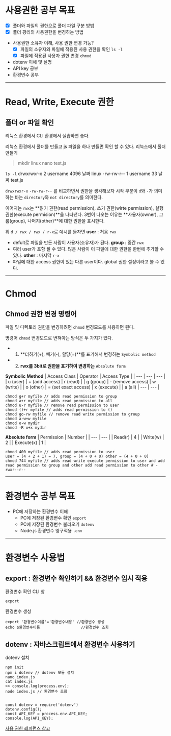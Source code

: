 # 사용권한 공부 목표
  - [x] 폴더와 파일의 권한으로 폴더 파일 구분 방법
  - [x] 폴더 팡리의 사용권한을 변경하는 방법
- 사용권한 소유자 이해, 사용 권한 변경 가능?
  - [x] 파일의 소유자와 파일에 적용된 사용 권한을 확인 `ls -l`
  - [x] 파일에 적용된 사용자 권한 변경 `chmod`
- dotenv 이해 및 설명
- API key 공부
- 환경변수 공부

---
# Read, Write, Execute 권한

## 폴더 or 파일 확인
리눅스 환경에서 CLI 환경에서 실습하면 좋다.

리눅스 환경에서 폴더를 만들고 js 파일을 하나 만들면 확인 할 수 있다.
리눅스에서 폴더 만들기
> mkdir linux
> nano test.js

`ls -l`
drwxrwxr-x  2 username     4096  날짜  linux 
-rw-rw-r--  1 username       33  날짜  test.js

`drwxrwxr-x` `-rw-rw-r--` 를 비교하면서 권한을 생각해보자
시작 부분이 `d`와 `-`가 의미하는 바는 `directory`와 `not directory`를 의미한다.

이어지는 `rwx`는 **읽기 권한(read permission), 쓰기 권한(wirte permission), 실행 권한(execute permision)**을 나타낸다. 3번이 나오는 이유는 **사용자(owner), 그룹(group), 나머지(other)**에 대한 권한을 표시한다.


위 `d / rwx / rwx / r-x`로 예시를 들자면
**user** : 처음 `rwx`
  - defult로 파일을 만든 사람이 사용자(소유자)가 된다.
**group** : 중간 `rwx`
  - 여러 user가 포함 될 수 있다. 많은 사람이 이 파일에 대한 권한을 한번에 추가할 수 있다.
**other** : 마지막 `r-x`
  - 파일에 대한 access 권한이 있는 다른 user이다. global 권한 설정이라고 볼 수 있다.



---
# Chmod
## Chmod 권한 변경 명령어
파일 및 디렉토리 권한을 변경하려면 `chmod` 변경모드를 사용하면 된다.

명령어 `chmod` 변경모드로 변혀아는 방식은 두 가지가 있다.
  - 1. **더하기(+), 빼기(-), 할당(=)**를 표기해서 변경하는 `Symbolic method`
  - 2. **rwx를 3bit로 권한을 표기하여 변경하는** `Absolute form`


**Symbolic Method**
| Access Class | Operator | Access Type |
| --- | --- | --- |
| u (user) | + (add access) | r (read) |
| g (group) | - (remove access) | w (write) |
| o (other) | = (set exact access) | x (execute) |
| a (all) | --- | --- |


```
chmod g+r myfile // adds read permission to group
chmod a+r myfile // adds read permission to all
chmod u-r myfile // remove read permission to user
chmod ()+r myfile // adds read permission to ()
chmod go-rw myfile // remove read write permission to group
chmod a-w+w myfile
chmod o-w mydir
chmod -R o+x mydir
```

**Absolute form**
| Permission | Number |
| --- | --- |
| Read(r) | 4 |
| Write(w) | 2 |
| Execute(x) | 1 |


```
chmod 400 myfile // adds read permission to user
user = (4 + 2 + 1) = 7, group = (4 + 0 + 0) other = (4 + 0 + 0)
chmod 744 myfile // adds read write execute permission to user and add read permission to group and other add read permission to other # -rwxr--r--
```


---
# 환경변수 공부 목표
- PC에 저장하는 환경변수 이해
  - PC에 저장된 환경변수 확인 `export`
  - PC에 저장된 환경변수 불러오기 `dotenv`
  - Node.js 환경변수 영구적용 `.env`


---
# 환경변수 사용법

## export : 환경변수 확인하기 && 환경변수 임시 적용
환경변수 확인
CLI 창

```
export
```

환경변수 생성

```
export '환경변수이름'='환경변수내용' //환경변수 생성
echo $환경변수이름                  //환경변수 조회
```


## dotenv : 자바스크립트에서 환경변수 사용하기
dotenv 설치

```
npm init
npm i dotenv // dotenv 모듈 설치
nano index.js
cat index.js
>> console.log(process.env);
node index.js // 환경변수 조회


const dotenv = require('dotenv')
dotenv.config();
const API_KEY = process.env.API_KEY;
console.log(API_KEY);
```



[사용 권한 레퍼런스 참고](https://kb.iu.edu/d/abdb)